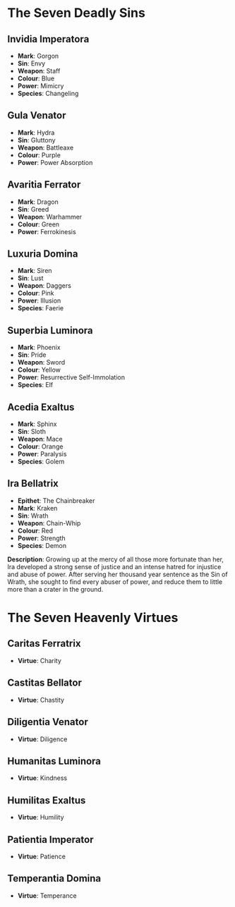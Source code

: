 
# The Seven Deadly Sins


## Invidia Imperatora
- **Mark**: Gorgon
- **Sin**: Envy
- **Weapon**: Staff
- **Colour**: Blue
- **Power**: Mimicry
- **Species**: Changeling

## Gula Venator
- **Mark**: Hydra
- **Sin**: Gluttony
- **Weapon**: Battleaxe
- **Colour**: Purple
- **Power**: Power Absorption

## Avaritia Ferrator
- **Mark**: Dragon
- **Sin**: Greed
- **Weapon**: Warhammer
- **Colour**: Green
- **Power**: Ferrokinesis

## Luxuria Domina
- **Mark**: Siren
- **Sin**: Lust
- **Weapon**: Daggers
- **Colour**: Pink
- **Power**: Illusion
- **Species**: Faerie

## Superbia Luminora
- **Mark**: Phoenix
- **Sin**: Pride
- **Weapon**: Sword
- **Colour**: Yellow
- **Power**: Resurrective Self-Immolation
- **Species**: Elf

## Acedia Exaltus
- **Mark**: Sphinx
- **Sin**: Sloth
- **Weapon**: Mace
- **Colour**: Orange
- **Power**: Paralysis
- **Species**: Golem

## Ira Bellatrix
- **Epithet**: The Chainbreaker
- **Mark**: Kraken
- **Sin**: Wrath
- **Weapon**: Chain-Whip
- **Colour**: Red
- **Power**: Strength
- **Species**: Demon

**Description**:
Growing up at the mercy of all those more fortunate than her, Ira developed a strong sense of justice and an intense hatred for injustice and abuse of power. After serving her thousand year sentence as the Sin of Wrath, she sought to find every abuser of power, and reduce them to little more than a crater in the ground.
# The Seven Heavenly Virtues


## Caritas Ferratrix
- **Virtue**: Charity

## Castitas Bellator
- **Virtue**: Chastity

## Diligentia Venator
- **Virtue**: Diligence

## Humanitas Luminora
- **Virtue**: Kindness

## Humilitas Exaltus
- **Virtue**: Humility

## Patientia Imperator
- **Virtue**: Patience

## Temperantia Domina
- **Virtue**: Temperance